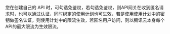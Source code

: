 您在创建自己的 API 时，可勾选免鉴权，若勾选免鉴权，则API网关在收到匿名请求时，也可以通过认证，同时绑定的使用计划也可生效，若是使用使用计划中的密钥做签名认证，则使用计划中的限流生效，若匿名用户访问，则以腾讯云本身每个API的最大限流为生效限流。
